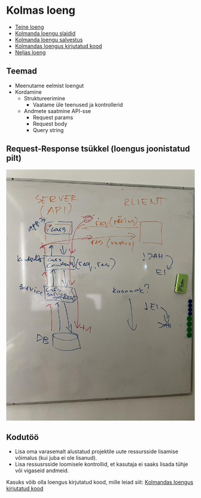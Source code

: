 # Kolmas loeng

- [Teine loeng](../Lesson-02/README.md)
- [Kolmanda loengu slaidid](Slides.md)
- [Kolmanda loengu salvestus]()
- [Kolmandas loengus kirjutatud kood]()
- [Neljas loeng](../Lesson-04/README.md)

## Teemad

- Meenutame eelmist loengut
- Kordamine
  - Struktureerimine
    - Vaatame üle teenused ja kontrollerid
  - Andmete saatmine API-sse
    - Request params
    - Request body
    - Query string

## Request-Response tsükkel (loengus joonistatud pilt)

![Req-Res-Cycle](req-res-cycle.jpg)

## Kodutöö

- Lisa oma varasemalt alustatud projektile uute ressursside lisamise võimalus (kui juba ei ole lisanud).
- Lisa ressusrsside loomisele kontrollid, et kasutaja ei saaks lisada tühje või vigaseid andmeid.

Kasuks võib olla loengus kirjutatud kood, mille leiad siit: [Kolmandas loengus kirjutatud kood](https://github.com/HK-Mikrokraadid/Martti/tree/main/lessons/BE/03)
